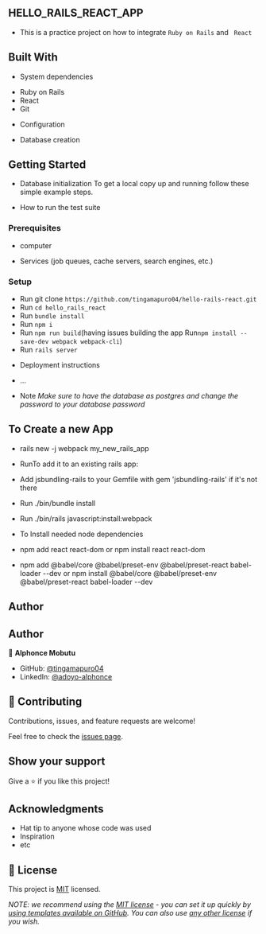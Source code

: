 ## HELLO_RAILS_REACT_APP

- This is a practice project on how to integrate `Ruby on Rails` and ` React` 

## Built With

* System dependencies
- Ruby on Rails
- React
- Git 

* Configuration

* Database creation
## Getting Started

* Database initialization
To get a local copy up and running follow these simple example steps.

* How to run the test suite
### Prerequisites
- computer

* Services (job queues, cache servers, search engines, etc.)
### Setup
- Run git clone `https://github.com/tingamapuro04/hello-rails-react.git`
- Run `cd hello_rails_react`
- Run `bundle install`
- Run `npm i`
- Run `npm run build`(having issues building the app Run`npm install --save-dev webpack webpack-cli`)
- Run `rails server`

* Deployment instructions

* ...
- Note *Make sure to have the database as postgres and change the password to your database password*
## To Create a new App 
- rails new -j webpack my_new_rails_app
- RunTo add it to an existing rails app:

- Add jsbundling-rails to your Gemfile with gem 'jsbundling-rails' if it's not there
- Run ./bin/bundle install
- Run ./bin/rails javascript:install:webpack
- To Install needed node dependencies
- npm add react react-dom or npm install react react-dom 
- npm add @babel/core @babel/preset-env @babel/preset-react babel-loader --dev or npm install  @babel/core @babel/preset-env @babel/preset-react babel-loader --dev 

## Author

## Author

👤 **Alphonce Mobutu**

- GitHub: [@tingamapuro04](https://github.com/tingamapuro04)
- LinkedIn: [@adoyo-alphonce](https://www.linkedin.com/in/adoyo-alphonce/)

## 🤝 Contributing

Contributions, issues, and feature requests are welcome!

Feel free to check the [issues page](https://github.com/tingamapuro04/hello-rails-react/issues/1).

## Show your support

Give a ⭐️ if you like this project!

## Acknowledgments

- Hat tip to anyone whose code was used
- Inspiration
- etc

## 📝 License

This project is [MIT](./LICENSE) licensed.

_NOTE: we recommend using the [MIT license](https://choosealicense.com/licenses/mit/) - you can set it up quickly by [using templates available on GitHub](https://docs.github.com/en/communities/setting-up-your-project-for-healthy-contributions/adding-a-license-to-a-repository). You can also use [any other license](https://choosealicense.com/licenses/) if you wish._
